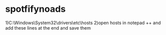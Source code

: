 # spotfifynoads
1)C:\Windows\System32\drivers\etc\hosts
2)open hosts  in notepad ++ and add these lines at the end and save them
